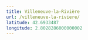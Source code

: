 ```yaml
---
title: Villeneuve-la-Rivière
url: /villeneuve-la-riviere/
latitude: 42.6933487
longitude: 2.8028286000000002
---
```

